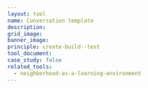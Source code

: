 ```yaml
---
layout: tool
name: Conversation template
description:
grid_image:
banner_image:
principle: create-build--test
tool_document:
case_study: false
related_tools:
  - neighborhood-as-a-learning-environment
---
```


